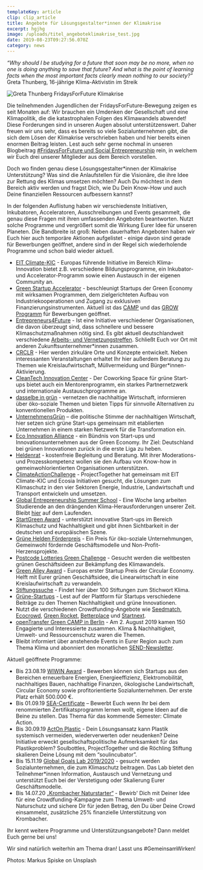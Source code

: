 ```yaml
---
templateKey: article
clip: clip_article
title: Angebote für Lösungsgestalter*innen der Klimakrise
excerpt: hgjhg
image: /uploads/titel_angeboteklimakrise_test.jpg
date: 2019-08-23T09:27:56.070Z
category: news
---
```

_“Why should I be studying for a future that soon may be no more, when no one is doing anything to save that future? And what is the point of learning facts when the most important facts clearly mean nothing to our society?”_\
Greta Thunberg, 16-jährige Klima-Aktivistin im Streik

![Greta Thunberg FridaysForFuture Klimakrise](/uploads/beitrag_angeboteklimakrise.jpg "Greta Thunberg FridaysForFuture Klimakrise")



Die teilnehmenden Jugendlichen der FridaysForFuture-Bewegung zeigen es seit Monaten auf: Wir brauchen ein Umdenken der Gesellschaft und eine Klimapolitik, die die katastrophalen Folgen des Klimawandels abwendet! Diese Forderungen sind in unseren Augen absolut unterstützenswert. Daher freuen wir uns sehr, dass es bereits so viele Sozialunternehmen gibt, die sich dem Lösen der Klimakrise verschrieben haben und hier bereits einen enormen Beitrag leisten. Lest auch sehr gerne nochmal in unseren Blogbeitrag [\#FridaysForFuture und Social Entrepreneurship](https://www.send-ev.de/2019-03-14_-fridaysforfuture-und-social-entrepreneurship/) rein, in welchem wir Euch drei unserer Mitglieder aus dem Bereich vorstellen.

Doch wo finden genau diese Lösungsgestalter*innen der Klimakrise Unterstützung? Was sind die Anlaufstellen für die Visionäre, die ihre Idee zur Rettung des Klimas umsetzen möchten? Auch Du möchtest in dem Bereich aktiv werden und fragst Dich, wie Du Dein Know-How und auch Deine finanziellen Ressourcen aufbessern kannst?

 

In der folgenden Auflistung haben wir verschiedenste Initiativen, Inkubatoren, Acceleratoren, Ausschreibungen und Events gesammelt, die genau diese Fragen mit ihren umfassenden Angeboten beantworten. Nutzt solche Programme und vergrößert somit die Wirkung Eurer Idee für unseren Planeten. Die Bandbreite ist groß: Neben dauerhaften Angeboten haben wir Euch hier auch temporäre Aktionen aufgelistet - einige davon sind gerade für Bewerbungen geöffnet, andere sind in der Regel sich wiederholende Programme und schon bald wieder aktuell. 



*  [EIT Climate-KIC](https://www.climate-kic.org/) - Europas führende Initiative im Bereich Klima-Innovation bietet z.B. verschiedene Bildungsprogramme, ein Inkubator- und Accelerator-Programm sowie einen Austausch in der eigenen Community an.
*  [<Smart> Green Startup Accelerator](https://smartgreen-accelerator.de/) - beschleunigt Startups der Green Economy mit wirksamen Programmen, dem zielgerichteten Aufbau von Industriekooperationen und Zugang zu exklusiven Finanzierungsinstrumenten. Aktuell ist das [CAMP](https://smartgreen-accelerator.de/programme/camp/) und das [GROW Programm](https://smartgreen-accelerator.de/programme/grow/) für Bewerbungen geöffnet.
* [Entrepreneurs4Future](https://www.entrepreneurs4future.de/) - Ist eine Initiative verschiedener Organisationen, die davon überzeugt sind, dass schnellere und bessere Klimaschutzmaßnahmen nötig sind. Es gibt aktuell deutschlandweit verschiedene [Arbeits- und Vernetzungstreffen](https://www.entrepreneurs4future.de/aktivitaeten). Schließt Euch vor Ort mit anderen Zukunftsunternehmer*innen zusammen.
* [CRCLR](https://crclr.org/de) - Hier werden zirkuläre Orte und Konzepte entwickelt. Neben interessanten Veranstaltungen erhaltet Ihr hier außerdem Beratung zu Themen wie Kreislaufwirtschaft, Müllvermeidung und Bürger*innen-Aktivierung.
* [CleanTech Innovation Center](https://cleantech-innovationcenter.de/) - Der Coworking Space für grüne Start-ups bietet auch ein Mentorenprogramm, ein starkes Partnernetzwerk und internationale Austauschprogramme an.
* [dasselbe in grün](https://www.dasselbe-in-gruen.de/) - vernetzen die nachhaltige Wirtschaft, informieren über öko-soziale Themen und bieten Tipps für sinnvolle Alternativen zu konventionellen Produkten.
* [UnternehmensGrün](https://www.unternehmensgruen.org) – die politische Stimme der nachhaltigen Wirtschaft, hier setzen sich grüne Start-ups gemeinsam mit etablierten Unternehmen in einem starken Netzwerk für die Transformation ein.
* [Eco Innovation Alliance](http://eco-innovation-alliance.com/) - ein Bündnis von Start-ups und Innovationsunternehmen aus der Green Economy. Ihr Ziel: Deutschland bei grünen Innovationen zurück in die erste Liga zu heben.
* [Heldenrat](http://www.heldenrat.org/?fbclid=IwAR1f9l8ZRpZuRLYcvrI4W_I8iMb3m6hNKPEijHMXtK2OW3VbnSkeToQcd3g) - kostenfreie Begleitung und Beratung. Mit ihrer Moderations- und Prozesskompetenz wollen sie den Aufbau von Know-how in gemeinwohlorientierten Organisationen unterstützen.
* [ClimateActionChallenge](https://projecttogether.org/challenges/climate-action-challenge/) - ProjectTogether hat gemeinsam mit EIT Climate-KIC und Ecosia Initiativen gesucht, die Lösungen zum Klimaschutz in den vier Sektoren Energie, Industrie, Landwirtschaft und Transport entwickeln und umsetzen.
* [Global Entrepreneurship Summer School](https://globalsummerschool.org) - Eine Woche lang arbeiten Studierende an den drängenden Klima-Herausforderungen unserer Zeit. Bleibt [hier](https://www.instagram.com/globalentrepreneursummerschool/?hl=de) auf dem Laufenden.
* [StartGreen Award](https://start-green.net/award/ablauf-und-bewertung/) - unterstützt innovative Start-ups im Bereich Klimaschutz und Nachhaltigkeit und gibt ihnen Sichtbarkeit in der deutschen und europäischen Szene.
* [Grüne Helden Förderpreis](https://grueneheldenaward.de/) - Ein Preis für öko-soziale Unternehmungen, Gemeinwohl fördernde Geschäftsmodelle und Non-Profit-Herzensprojekte.
* [Postcode Lotteries Green Challenge](https://www.postcode-lotterie.de/greenchallenge) -  Gesucht werden die weltbesten grünen Geschäftsideen zur Bekämpfung des Klimawandels. 
* [Green Alley Award](https://green-alley-award.com/) - Europas erster Startup Preis der Circular Economy. Helft mit Eurer grünen Geschäftsidee, die Linearwirtschaft in eine Kreislaufwirtschaft zu verwandeln.  
* [Stiftungssuche](https://stiftungssuche.de/) - Findet hier über 100 Stiftungen zum Stichwort Klima.
* [Grüne-Startups](https://gruene-startups.de/) - Lest auf der Plattform für Startups verschiedene Beiträge zu den Themen Nachhaltigkeit und grüne Innovationen.
* Nutzt die verschiedenen Crowdfunding-Angebote wie [Seedmatch](https://www.seedmatch.de/), [Ecocrowd](https://www.ecocrowd.de/en/), [Green Rocket](https://www.greenrocket.de/), [Betterplace](https://www.betterplace.org/de) und [Startnext](https://www.startnext.com/).
* [openTransfer Green CAMP in Berlin](https://opentransfer.de/event/opentransfer-green-camp-in-berlin/) - Am 2. August 2019 kamen 150 Engagierte und Interessierte zusammen. Klima & Nachhaltigkeit, Umwelt- und Ressourcenschutz waren die Themen.
* Bleibt informiert über anstehende Events in Eurer Region auch zum Thema Klima und abonniert den monatlichen [SEND-Newsletter](https://send-ev.us16.list-manage.com/subscribe?u=0bd9d2e440fd70368ee268dc7&id=db3ae0b8fc).

Aktuell geöffnete Programme:

* Bis 23.08.19 [WIWIN Award](https://www.wiwin.de/award) - Bewerben können sich Startups aus den Bereichen erneuerbare Energien, Energieeffizienz, Elektromobilität, nachhaltiges Bauen, nachhaltige Finanzen, ökologische Landwirtschaft, Circular Economy sowie profitorientierte Sozialunternehmen. Der erste Platz erhält 500.000 €.
* Bis 01.09.19 [SEA-Certificate](https://seakademie.org/angebot/seacertificate/) – Bewerbt Euch wenn Ihr bei dem renommierten Zertifikatsprogramm lernen wollt, eigene Ideen auf die Beine zu stellen. Das Thema für das kommende Semester: Climate Action.
* Bis 30.09.19 [ActOn Plastic](http://projecttogether.org/actonplastic) - Dein Lösungsansatz kann Plastik systemisch vermeiden, wiederverwerten oder neudenken? Deine Initiative erweckt gesellschaftspolitische Aufmerksamkeit für das Plastikproblem? Soulbottles, ProjectTogether und die Röchling Stiftung skalieren Deine Lösung mit dem “soulincubator”.
* Bis 15.11.19 [Global Goals Lab 2019/2020](https://globalgoalslab.eu/) - gesucht werden Sozialunternehmen, die zum Klimaschutz beitragen. Das Lab bietet den Teilnehmer*innen Information, Austausch und Vernetzung und unterstützt Euch bei der Verstetigung oder Skalierung Eurer Geschäftsmodelle.  
* Bis 14.07.20 [„Krombacher Naturstarter“](https://www.startnext.com/pages/krombacher-naturstarter/campaign/krombacher-naturstarter-296) - Bewirb' Dich mit Deiner Idee für eine Crowdfunding-Kampagne zum Thema Umwelt- und Naturschutz und sichere Dir für jeden Betrag, den Du über Deine Crowd einsammelst, zusätzliche 25% finanzielle Unterstützung von Krombacher.

Ihr kennt weitere Programme und Unterstützungsangebote? Dann meldet Euch gerne bei uns!

 

Wir sind natürlich weiterhin am Thema dran! Lasst uns #GemeinsamWirken!





Photos:  Markus Spiske on Unsplash
